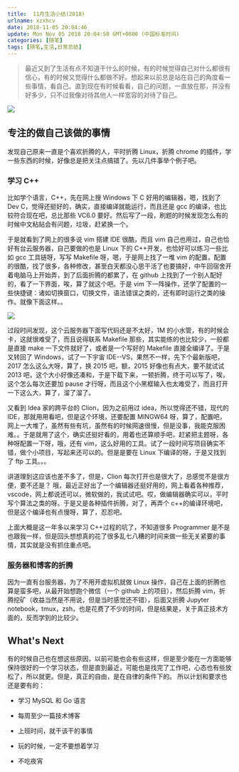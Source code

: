 ```yaml
---
title:  11月生活小结(2018)
urlname: xzxhcv
date: 2018-11-05 20:04:46
update: Mon Nov 05 2018 20:04:50 GMT+0800 (中国标准时间)
categories: [随笔]
tags: [随笔,生活,日常总结]
---
```


> 最近又到了生活有点不知道干什么的时候，有的时候觉得自己对什么都很有信心，有的时候又觉得什么都做不好。想起来以前总是站在自己的角度看一些事情，看自己。直到现在有时候看看，自己的问题，一直放在那，并没有好多少，只不过我像对待其他人一样宽容的对待了自己。

![](https://cdn.nlark.com/yuque/0/2018/png/187932/1541420058802-2a13e83c-eb31-4adb-9ce0-5b8443a9ff3b.png#width=596)

## 专注的做自己该做的事情

发现自己原来一直是个喜欢折腾的人，平时折腾 Linux，折腾 chrome 的插件，学一些东西的时候，好像总是把关注点搞错了。先以几件事举个例子吧。

### 学习 C++

比如学个语言，C++，先在网上搜 Windows 下 C 好用的编辑器，嗯，找到了 Dev C，觉得还挺好的，确实，直接编译就能运行，而且还是 gcc 的编译，也比较符合现在吧，总比那些 VC6.0 要好。然后写了一段，刷题的时候发现怎么有的时候中文粘贴会有问题，垃圾，赶紧换一个。

于是就看到了网上的很多说 vim 搭建 IDE 很酷，而且 vim 自己也用过，自己也恰好有台云服务器，自己要做的也是 Linux 下的 C++开发，也恰好可以练习一些比如 gcc 工具链呀，写写 Makefile 呀，嗯，于是网上找了一堆 vim 的配置，配置的很酷，找了很多，各种修改，甚至白天都没心思干活了也要搞好，中午回宿舍开着电脑马上开始弄，到了后面折腾的都累了，在 github 上找到了一个别人配好的，看了一下界面，唉，算了就这个吧。于是 vim 下一阵操作，还学了配置的一些快捷键：诸如切换窗口，切换文件，语法错误之类的，还有即时运行之类的操作。就像下面这样。。

![](https://cdn.nlark.com/yuque/0/2018/png/187932/1541417270624-4fa02e68-1d4c-4852-8be2-24498600aff1.png#width=504)

过段时间发现，这个云服务器下面写代码还是不太好，1M 的小水管，有的时候会卡，这就很难受了，而且说得联系 Makefile 那些，其实能练的也比较少，一般都是直接 make 一下文件就好了，或者是一个写好的 Makefile 直接全编译了。于是又转回了 Windows，试了一下宇宙 IDE--VS，果然不一样，先下个最新版吧，2017 怎么这么大呀，算了，换 2015 吧，额，2015 好像也有点大，要不就试试 2013 吧，这个大小好像还凑和，于是下载下来，一顿折腾，终于可以写了，唉，这个怎么每次还要加 pause 才行呀，而且这个小黑框输入也太难受了，而且打开一下这么大，算了，溜了溜了。

又看到 Idea 家的跨平台的 Clion，因为之前用过 idea，所以觉得还不错，现代的 IDE，那就用用看吧，但是这个环境，还要配置
MINGW64 呀，算了，配置吧，网上一大堆了，虽然有些有坑，虽然有的时候网速很慢，但是没事，我能克服困难。。于是就用了这个，确实还挺好看的，用着也还算顺手吧，赶紧把主题呀，各种呀配置一下呀，哦，还有 vim，这么好用的工具。试了一段时间写项目确实不错，做个小项目，写起来还可以的。但是是要在 Linux 下编译的呀，于是又找到了 ftp 工具。。。

讲道理到这应该也差不多了，但是，Clion 每次打开也是很大了，总感觉不是很方便，要不还是？ 哦，最近正好出了一个编辑器还挺好用的，网上看着各种推荐，vscode，网上都说还可以，微软做的，我试试吧。哎，做编辑器确实可以，平时写个算法之类的呀。于是又是各种插件折腾，对了，再弄个 c++的编译环境吧，但是这个编译也有点慢呀，算了，忍忍吧。

上面大概是这一年多以来学习 C++过程的坑了，不知道很多 Programmer 是不是也跟我一样，但是回头想想真的花了很多乱七八糟的时间来做一些无关紧要的事情，其实就是没有抓住重点吧。

### 服务器和博客的折腾

因为一直有台服务器，为了不用开虚拟机就做 Linux 操作，自己在上面的折腾也算是蛮多吧，从最开始想跑个微信（一个 github 上的项目），然后折腾 vim，折腾挖矿（收益当然是不用说，但是当时感觉还不错），后面又折腾 Jupyter notebook，tmux，zsh，也是花费了不少的时间，但是结果是，关于真正技术方面的，反而学到的比较少。

## What's Next

有的时候自己也在想这些原因，以前可能也会有些这样，但是至少能在一方面能够保持很好的一个学习状态，但是直到最近，可能也是找完了工作吧，心态也有些放松了，所以就更。但是，真正的自由，是在自律的条件下的。
所以计划和要求也还是要有的：

- 学习 MySQL 和 Go 语言

- 每周至少一篇技术博客

- 上班时间，就干该干的事情

- 玩的时候，一定不要想着学习

- 不吃夜宵
